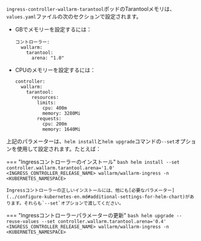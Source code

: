 `ingress-controller-wallarm-tarantool`ポッドのTarantoolメモリは、`values.yaml`ファイルの次のセクションで設定されます。

* GBでメモリーを設定するには：
    ```
    コントローラー:
      wallarm:
        tarantool:
          arena: "1.0"
    ```

* CPUのメモリーを設定するには：
    ```
    controller:
      wallarm:
        tarantool:
          resources:
            limits:
              cpu: 400m
              memory: 3280Mi
            requests:
              cpu: 200m
              memory: 1640Mi
    ```

上記のパラメーターは、`helm install`と`helm upgrade`コマンドの`--set`オプションを使用して設定されます。たとえば：

=== "Ingressコントローラーのインストール"
    ```bash
    helm install --set controller.wallarm.tarantool.arena='1.0' <INGRESS_CONTROLLER_RELEASE_NAME> wallarm/wallarm-ingress -n <KUBERNETES_NAMESPACE>
    ```

    Ingressコントローラーの正しいインストールには、他にも[必要なパラメーター](../configure-kubernetes-en.md#additional-settings-for-helm-chart)があります。それらも`--set`オプションで渡してください。
=== "Ingressコントローラーパラメーターの更新"
    ```bash
    helm upgrade --reuse-values --set controller.wallarm.tarantool.arena='0.4' <INGRESS_CONTROLLER_RELEASE_NAME> wallarm/wallarm-ingress -n <KUBERNETES_NAMESPACE>
    ```